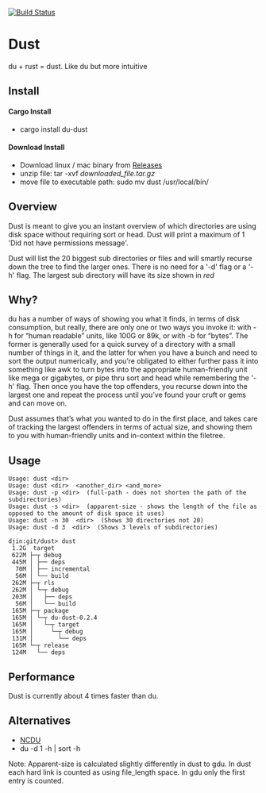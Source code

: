 
[![Build Status](https://travis-ci.org/bootandy/dust.svg?branch=master)](https://travis-ci.org/bootandy/dust)

# Dust

du + rust = dust. Like du but more intuitive

## Install

#### Cargo Install

* cargo install du-dust

#### Download Install

* Download linux / mac binary from [Releases](https://github.com/bootandy/dust/releases)
* unzip file: tar -xvf _downloaded_file.tar.gz_
* move file to executable path: sudo mv dust /usr/local/bin/

## Overview

Dust is meant to give you an instant overview of which directories are using disk space without requiring sort or head. Dust will print a maximum of 1 'Did not have permissions message'.

Dust will list the 20 biggest sub directories or files and will smartly recurse down the tree to find the larger ones. There is no need for a '-d' flag or a '-h' flag. The largest sub directory will have its size shown in *red*

## Why?

du has a number of ways of showing you what it finds, in terms of disk consumption, but really, there are only one or two ways you invoke it: with -h for “human readable” units, like 100G or 89k, or with -b for “bytes”. The former is generally used for a quick survey of a directory with a small number of things in it, and the latter for when you have a bunch and need to sort the output numerically, and you’re obligated to either further pass it into something like awk to turn bytes into the appropriate human-friendly unit like mega or gigabytes, or pipe thru sort and head while remembering the '-h' flag. Then once you have the top offenders, you recurse down into the largest one and repeat the process until you’ve found your cruft or gems and can move on.

Dust assumes that’s what you wanted to do in the first place, and takes care of tracking the largest offenders in terms of actual size, and showing them to you with human-friendly units and in-context within the filetree.

## Usage

```
Usage: dust <dir>
Usage: dust <dir>  <another_dir> <and_more>
Usage: dust -p <dir>  (full-path - does not shorten the path of the subdirectories)
Usage: dust -s <dir>  (apparent-size - shows the length of the file as opposed to the amount of disk space it uses)
Usage: dust -n 30  <dir>  (Shows 30 directories not 20)
Usage: dust -d 3  <dir>  (Shows 3 levels of subdirectories)
```

```
djin:git/dust> dust
 1.2G  target
 622M ├─┬ debug
 445M │ ├── deps
  70M │ ├── incremental
  56M │ └── build
 262M ├─┬ rls
 262M │ └─┬ debug
 203M │   ├── deps
  56M │   └── build
 165M ├─┬ package
 165M │ └─┬ du-dust-0.2.4
 165M │   └─┬ target
 165M │     └─┬ debug
 131M │       └── deps
 165M └─┬ release
 124M   └── deps
```

## Performance

Dust is currently about 4 times faster than du.

## Alternatives

* [NCDU](https://dev.yorhel.nl/ncdu)
* du -d 1 -h | sort -h

Note: Apparent-size is calculated slightly differently in dust to gdu. In dust each hard link is counted as using file_length space. In gdu only the first entry is counted.
